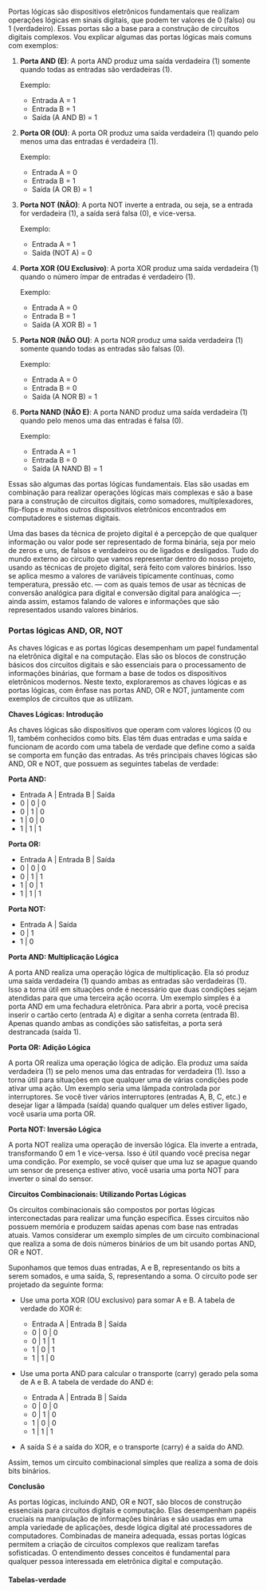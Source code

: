 Portas lógicas são dispositivos eletrônicos fundamentais que realizam operações lógicas em sinais digitais, que podem ter valores de 0 (falso) ou 1 (verdadeiro). Essas portas são a base para a construção de circuitos digitais complexos. Vou explicar algumas das portas lógicas mais comuns com exemplos:

1. **Porta AND (E)**: A porta AND produz uma saída verdadeira (1) somente quando todas as entradas são verdadeiras (1).
    
    Exemplo:
    
    - Entrada A = 1
    - Entrada B = 1
    - Saída (A AND B) = 1
2. **Porta OR (OU)**: A porta OR produz uma saída verdadeira (1) quando pelo menos uma das entradas é verdadeira (1).
    
    Exemplo:
    
    - Entrada A = 0
    - Entrada B = 1
    - Saída (A OR B) = 1
3. **Porta NOT (NÃO)**: A porta NOT inverte a entrada, ou seja, se a entrada for verdadeira (1), a saída será falsa (0), e vice-versa.
    
    Exemplo:
    
    - Entrada A = 1
    - Saída (NOT A) = 0
4. **Porta XOR (OU Exclusivo)**: A porta XOR produz uma saída verdadeira (1) quando o número ímpar de entradas é verdadeiro (1).
    
    Exemplo:
    
    - Entrada A = 0
    - Entrada B = 1
    - Saída (A XOR B) = 1
5. **Porta NOR (NÃO OU)**: A porta NOR produz uma saída verdadeira (1) somente quando todas as entradas são falsas (0).
    
    Exemplo:
    
    - Entrada A = 0
    - Entrada B = 0
    - Saída (A NOR B) = 1
6. **Porta NAND (NÃO E)**: A porta NAND produz uma saída verdadeira (1) quando pelo menos uma das entradas é falsa (0).
    
    Exemplo:
    
    - Entrada A = 1
    - Entrada B = 0
    - Saída (A NAND B) = 1

Essas são algumas das portas lógicas fundamentais. Elas são usadas em combinação para realizar operações lógicas mais complexas e são a base para a construção de circuitos digitais, como somadores, multiplexadores, flip-flops e muitos outros dispositivos eletrônicos encontrados em computadores e sistemas digitais.

Uma das bases da técnica de projeto digital é a percepção de que qualquer informação ou valor pode ser representado de forma binária, seja por meio de zeros e uns, de falsos e verdadeiros ou de ligados e desligados. Tudo do mundo externo ao circuito que vamos representar dentro do nosso projeto, usando as técnicas de projeto digital, será feito com valores binários. Isso se aplica mesmo a valores de variáveis tipicamente contínuas, como temperatura, pressão etc. — com as quais temos de usar as técnicas de conversão analógica para digital e conversão digital para analógica —; ainda assim, estamos falando de valores e informações que são representados usando valores binários.

### Portas lógicas AND, OR, NOT
As chaves lógicas e as portas lógicas desempenham um papel fundamental na eletrônica digital e na computação. Elas são os blocos de construção básicos dos circuitos digitais e são essenciais para o processamento de informações binárias, que formam a base de todos os dispositivos eletrônicos modernos. Neste texto, exploraremos as chaves lógicas e as portas lógicas, com ênfase nas portas AND, OR e NOT, juntamente com exemplos de circuitos que as utilizam.

**Chaves Lógicas: Introdução**

As chaves lógicas são dispositivos que operam com valores lógicos (0 ou 1), também conhecidos como bits. Elas têm duas entradas e uma saída e funcionam de acordo com uma tabela de verdade que define como a saída se comporta em função das entradas. As três principais chaves lógicas são AND, OR e NOT, que possuem as seguintes tabelas de verdade:

**Porta AND:**

- Entrada A | Entrada B | Saída
- 0 | 0 | 0
- 0 | 1 | 0
- 1 | 0 | 0
- 1 | 1 | 1

**Porta OR:**

- Entrada A | Entrada B | Saída
- 0 | 0 | 0
- 0 | 1 | 1
- 1 | 0 | 1
- 1 | 1 | 1

**Porta NOT:**

- Entrada A | Saída
- 0 | 1
- 1 | 0

**Porta AND: Multiplicação Lógica**

A porta AND realiza uma operação lógica de multiplicação. Ela só produz uma saída verdadeira (1) quando ambas as entradas são verdadeiras (1). Isso a torna útil em situações onde é necessário que duas condições sejam atendidas para que uma terceira ação ocorra. Um exemplo simples é a porta AND em uma fechadura eletrônica. Para abrir a porta, você precisa inserir o cartão certo (entrada A) e digitar a senha correta (entrada B). Apenas quando ambas as condições são satisfeitas, a porta será destrancada (saída 1).

**Porta OR: Adição Lógica**

A porta OR realiza uma operação lógica de adição. Ela produz uma saída verdadeira (1) se pelo menos uma das entradas for verdadeira (1). Isso a torna útil para situações em que qualquer uma de várias condições pode ativar uma ação. Um exemplo seria uma lâmpada controlada por interruptores. Se você tiver vários interruptores (entradas A, B, C, etc.) e desejar ligar a lâmpada (saída) quando qualquer um deles estiver ligado, você usaria uma porta OR.

**Porta NOT: Inversão Lógica**

A porta NOT realiza uma operação de inversão lógica. Ela inverte a entrada, transformando 0 em 1 e vice-versa. Isso é útil quando você precisa negar uma condição. Por exemplo, se você quiser que uma luz se apague quando um sensor de presença estiver ativo, você usaria uma porta NOT para inverter o sinal do sensor.

**Circuitos Combinacionais: Utilizando Portas Lógicas**

Os circuitos combinacionais são compostos por portas lógicas interconectadas para realizar uma função específica. Esses circuitos não possuem memória e produzem saídas apenas com base nas entradas atuais. Vamos considerar um exemplo simples de um circuito combinacional que realiza a soma de dois números binários de um bit usando portas AND, OR e NOT.

Suponhamos que temos duas entradas, A e B, representando os bits a serem somados, e uma saída, S, representando a soma. O circuito pode ser projetado da seguinte forma:

- Use uma porta XOR (OU exclusivo) para somar A e B. A tabela de verdade do XOR é:
    
    - Entrada A | Entrada B | Saída
    - 0 | 0 | 0
    - 0 | 1 | 1
    - 1 | 0 | 1
    - 1 | 1 | 0
- Use uma porta AND para calcular o transporte (carry) gerado pela soma de A e B. A tabela de verdade do AND é:
    
    - Entrada A | Entrada B | Saída
    - 0 | 0 | 0
    - 0 | 1 | 0
    - 1 | 0 | 0
    - 1 | 1 | 1
- A saída S é a saída do XOR, e o transporte (carry) é a saída do AND.
    

Assim, temos um circuito combinacional simples que realiza a soma de dois bits binários.

**Conclusão**

As portas lógicas, incluindo AND, OR e NOT, são blocos de construção essenciais para circuitos digitais e computação. Elas desempenham papéis cruciais na manipulação de informações binárias e são usadas em uma ampla variedade de aplicações, desde lógica digital até processadores de computadores. Combinadas de maneira adequada, essas portas lógicas permitem a criação de circuitos complexos que realizam tarefas sofisticadas. O entendimento desses conceitos é fundamental para qualquer pessoa interessada em eletrônica digital e computação.


#### Tabelas-verdade
